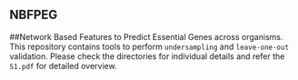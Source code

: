 ## NBFPEG
##Network Based Features to Predict Essential Genes across organisms.
This repository contains tools to perform `undersampling` and `leave-one-out`
validation. Please check the directories for individual details and refer the
`S1.pdf` for detailed overview.
